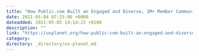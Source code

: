 ```yaml
---
title: "How Public.com Built an Engaged and Diverse, 1M+ Member Community in 18 Months"
date: 2021-05-04 07:25:06 +0000
dateadded: 2021-05-05 14:14:22 +0100
description: ""
link: "https://uxplanet.org/how-public-com-built-an-engaged-and-diverse-1m-member-community-in-18-months-bfbffee4df16?source=rss----819cc2aaeee0---4"
category:
directory: _directory/ux-planet.md
---
```

